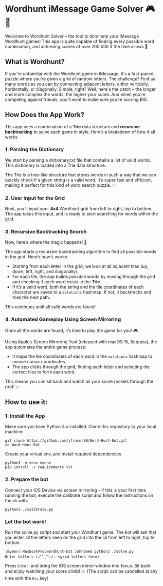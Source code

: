 # Wordhunt iMessage Game Solver 🎮🧩
Welcome to Wordhunt Solver – the tool to dominate your iMessage Wordhunt games! This app is quite capable of finding every possible word combination, and achieving scores of over 200,000 if the time allows 🙌

## What is Wordhunt?
If you're unfamiliar with the Wordhunt game in iMessage, it's a fast-paced puzzle where you’re given a grid of random letters. The challenge? Find as many words as you can by connecting adjacent letters, either vertically, horizontally, or diagonally. Simple, right? Well, here's the catch – the longer and more complex the words, the higher your score. And when you’re competing against friends, you’ll want to make sure you’re scoring BIG.

## How Does the App Work?
This app uses a combination of a **Trie** data structure and **recursive backtracking** to solve each game in style. Here’s a breakdown of how it all works:

### 1. Parsing the Dictionary
We start by parsing a dictionary.txt file that contains a list of valid words. This dictionary is loaded into a Trie data structure.

The Trie is a tree-like structure that stores words in such a way that we can quickly check if a given string is a valid word. It’s super fast and efficient, making it perfect for this kind of word search puzzle. ✨

### 2. User Input for the Grid
Next, you’ll input your **4x4** Wordhunt grid from left to right, top to bottom. The app takes this input, and is ready to start searching for words within the grid.

### 3. Recursive Backtracking Search
Now, here’s where the magic happens! 🔮

The app starts a recursive backtracking algorithm to find all possible words in the grid. Here’s how it works:
- Starting from each letter in the grid, we look at all adjacent tiles (up, down, left, right, and diagonally).
- For each tile, the app builds possible words by moving through the grid and checking if each word exists in the **Trie**.
- If it’s a valid word, both the string and the tile coordinates of each character are saved to a `solutions` hashmap. If not, it backtracks and tries the next path.
  
This continues until all valid words are found!

### 4. Automated Gameplay Using Screen Mirroring
Once all the words are found, it’s time to play the game for you! 🎮

Using Apple’s Screen Mirroring Tool (released with macOS 15, Sequoia), the app automates the entire game process:
- It maps the tile coordinates of each word in the `solutions` hashmap to mouse cursor coordinates.
- The app clicks through the grid, finding each letter and selecting the correct tiles to form each word.
  
This means you can sit back and watch as your score rockets through the roof! 💥

## How to use it:
### 1. Install the App
Make sure you have Python 3.x installed. Clone this repository to your local machine:
```
git clone https://github.com/jfraser56/Word-Hunt-Bot.git
cd Word-Hunt-Bot
```
Create your virtual env, and install required dependencies
```
python3 -m venv myenv
pip install -r requirements.txt
```
### 2. Prepare the bot
Connect your IOS Device via screen mirroring - if this is your first time running the bot, execute the calibrate script and follow the instructions on the cli with:
```
python3 ./calibrate.py
```
### Let the bot work!
Run the solve.py script and start your Wordhunt game. The bot will ask that you enter all the letters seen on the grid into the cli from left to right, top to bottom.
```
(myenv) MacBookPro:wordhunt-bot JohnDoe$ python3 ./solve.py
Enter Letters (ノ^_^)ノ: <grid letters here> 
```
Press `Enter`, and bring the IOS screen mirror window into focus. Sit back and enjoy watching your score climb! 📈 (The script can be cancelled at any time with the `Esc` key)





